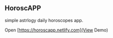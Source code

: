 ## HoroscAPP

simple astrlogy daily horoscopes app.

Open [https://horoscapp.netlify.com](View Demo)
